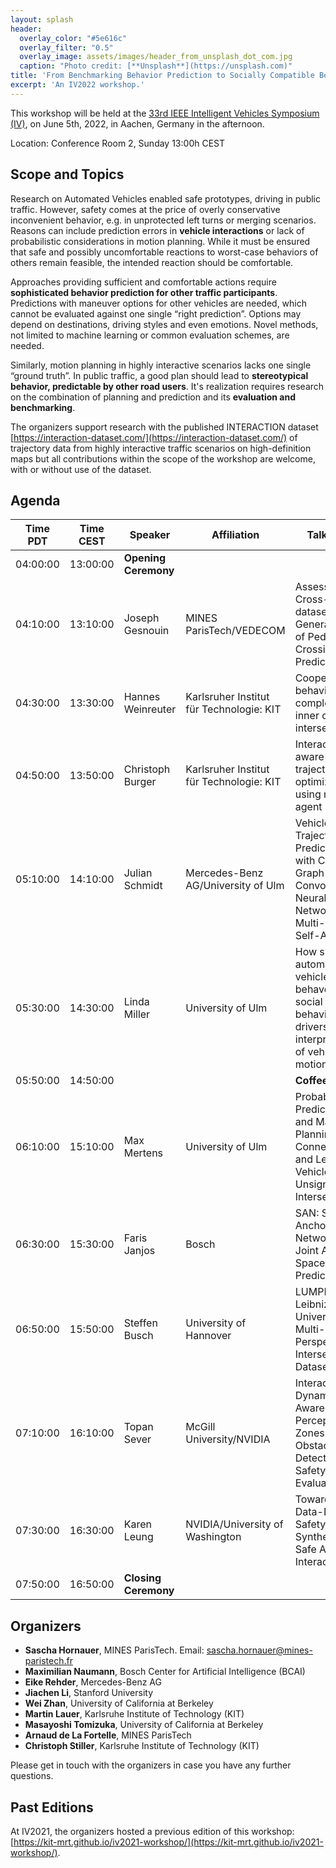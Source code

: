 ```yaml
---
layout: splash
header:
  overlay_color: "#5e616c"
  overlay_filter: "0.5"
  overlay_image: assets/images/header_from_unsplash_dot_com.jpg
  caption: "Photo credit: [**Unsplash**](https://unsplash.com)"
title: 'From Benchmarking Behavior Prediction to Socially Compatible Behavior Generation in Autonomous Driving'
excerpt: 'An IV2022 workshop.'
---
```


This workshop will be held at the [33rd IEEE Intelligent Vehicles Symposium (IV)](https://iv2022.com), on June 5th, 2022, in Aachen, Germany in the afternoon. 

Location: Conference Room 2, Sunday 13:00h CEST

## Scope and Topics

Research on Automated Vehicles enabled safe prototypes, driving in public traffic. However, safety comes at the price of overly conservative inconvenient behavior, e.g. in unprotected left turns or merging scenarios. Reasons can include prediction errors in **vehicle interactions** or lack of probabilistic considerations in motion planning. While it must be ensured that safe and possibly uncomfortable reactions to worst-case behaviors of others remain feasible, the intended reaction should be comfortable. 


Approaches providing sufficient and comfortable actions require **sophisticated behavior prediction for other traffic participants**. Predictions with maneuver options for other vehicles are needed, which cannot be evaluated against one single “right prediction”. Options may depend on destinations, driving styles and even emotions. Novel methods, not limited to machine learning or common evaluation schemes, are needed. 


Similarly, motion planning in highly interactive scenarios lacks one single “ground truth”. In public traffic, a good plan should lead to **stereotypical behavior, predictable by other road users**. It's realization requires research on the combination of planning and prediction and its **evaluation and benchmarking**. 


The organizers support research with the published INTERACTION dataset [https://interaction-dataset.com/](https://interaction-dataset.com/) of trajectory data from highly interactive traffic scenarios on high-definition maps but all contributions within the scope of the workshop are welcome, with or without use of the dataset.


## Agenda

| Time PDT | Time CEST | Speaker              | Affiliation                              | Talk Title                                                                                                     |
|----------|-----------|----------------------|------------------------------------------|----------------------------------------------------------------------------------------------------------------|
| 04:00:00 | 13:00:00  | **Opening Ceremony** |                                          |                                                                                                                |
| 04:10:00 | 13:10:00  | Joseph Gesnouin      | MINES ParisTech/VEDECOM                  | Assessing Cross-dataset Generalization of Pedestrian Crossing Predictors                                       |
| 04:30:00 | 13:30:00  | Hannes Weinreuter    | Karlsruher Institut für Technologie: KIT | Cooperation behavior and complexity at inner city intersections                                                |
| 04:50:00 | 13:50:00  | Christoph Burger     | Karlsruher Institut für Technologie: KIT | Interaction aware trajectory optimization using multi-agent models                                             |
| 05:10:00 | 14:10:00  | Julian Schmidt       | Mercedes-Benz AG/University of Ulm       | Vehicle Trajectory Prediction with Crystal Graph Convolutional Neural Networks and Multi-Head Self-Attention   |
| 05:30:00 | 14:30:00  | Linda Miller         | University of Ulm                        | How should automated vehicles behave? On social driving behavior and drivers' interpretation of vehicle motion |
| 05:50:00 | 14:50:00  |                      |                                          | **Coffee Break**                                                                                               |
| 06:10:00 | 15:10:00  | Max Mertens          | University of Ulm                        | Probabilistic Prediction and Maneuver Planning for Connected and Legacy Vehicles at Unsignalized Intersections |
| 06:30:00 | 15:30:00  | Faris Janjos         | Bosch                                    | SAN: Scene Anchor Networks for Joint Action-Space Prediction                                                   |
| 06:50:00 | 15:50:00  | Steffen Busch        | University of Hannover                   | LUMPI: The Leibniz University Multi-Perspective Intersection Dataset                                           |
| 07:10:00 | 16:10:00  | Topan Sever          | McGill University/NVIDIA                 | Interaction-Dynamics-Aware Perception Zones for Obstacle Detection Safety Evaluation                           |
| 07:30:00 | 16:30:00  | Karen Leung          | NVIDIA/University of Washington          | Towards Data-Driven Safety Synthesis for Safe AV Interactions                                                  |
| 07:50:00 | 16:50:00  | **Closing Ceremony** |                                          |                                                                                                                |

## Organizers

- **Sascha Hornauer**, MINES ParisTech. Email: [sascha.hornauer@mines-paristech.fr](sascha.hornauer@mines-paristech.fr)
- **Maximilian Naumann**, Bosch Center for Artificial Intelligence (BCAI)
- **Eike Rehder**, Mercedes-Benz AG
- **Jiachen Li**, Stanford University
- **Wei Zhan**, University of California at Berkeley
- **Martin Lauer**, Karlsruhe Institute of Technology (KIT)
- **Masayoshi Tomizuka**, University of California at Berkeley
- **Arnaud de La Fortelle**, MINES ParisTech
- **Christoph Stiller**, Karlsruhe Institute of Technology (KIT)


Please get in touch with the organizers in case you have any further questions.

## Past Editions

At IV2021, the organizers hosted a previous edition of this workshop: [https://kit-mrt.github.io/iv2021-workshop/](https://kit-mrt.github.io/iv2021-workshop/).
